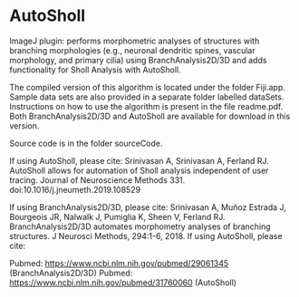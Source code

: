 # AutoSholl
ImageJ plugin: performs morphometric analyses of structures with branching morphologies (e.g., neuronal dendritic spines, vascular morphology, and primary cilia) using BranchAnalysis2D/3D and adds functionality for Sholl Analysis with AutoSholl.

The compiled version of this algorithm is located under the folder Fiji.app. Sample data sets are also provided in a separate folder labelled dataSets. Instructions on how to use the algorithm is present in the file readme.pdf. Both BranchAnalysis2D/3D and AutoSholl are available for download in this version.

Source code is in the folder sourceCode.

If using AutoSholl, please cite: Srinivasan A, Srinivasan A, Ferland RJ. AutoSholl allows for automation of Sholl analysis independent of user tracing. Journal of Neuroscience Methods 331. doi:10.1016/j.jneumeth.2019.108529

If using BranchAnalysis2D/3D, please cite: Srinivasan A, Muñoz Estrada J, Bourgeois JR, Nalwalk J, Pumiglia K, Sheen V, Ferland RJ. BranchAnalysis2D/3D automates morphometry analyses of branching structures. J Neurosci Methods, 294:1-6, 2018.
If using AutoSholl, please cite:

Pubmed: https://www.ncbi.nlm.nih.gov/pubmed/29061345 (BranchAnalysis2D/3D)
Pubmed: https://www.ncbi.nlm.nih.gov/pubmed/31760060 (AutoSholl)
